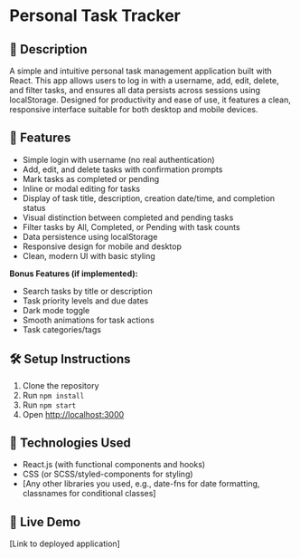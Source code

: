 # Personal Task Tracker

## 📖 Description
A simple and intuitive personal task management application built with React. This app allows users to log in with a username, add, edit, delete, and filter tasks, and ensures all data persists across sessions using localStorage. Designed for productivity and ease of use, it features a clean, responsive interface suitable for both desktop and mobile devices.

## 🚀 Features
- Simple login with username (no real authentication)
- Add, edit, and delete tasks with confirmation prompts
- Mark tasks as completed or pending
- Inline or modal editing for tasks
- Display of task title, description, creation date/time, and completion status
- Visual distinction between completed and pending tasks
- Filter tasks by All, Completed, or Pending with task counts
- Data persistence using localStorage
- Responsive design for mobile and desktop
- Clean, modern UI with basic styling

**Bonus Features (if implemented):**
- Search tasks by title or description
- Task priority levels and due dates
- Dark mode toggle
- Smooth animations for task actions
- Task categories/tags

## 🛠 Setup Instructions
1. Clone the repository
2. Run `npm install`
3. Run `npm start`
4. Open [http://localhost:3000](http://localhost:5173)

## 🧰 Technologies Used
- React.js (with functional components and hooks)
- CSS (or SCSS/styled-components for styling)
- [Any other libraries you used, e.g., date-fns for date formatting, classnames for conditional classes]

## 🔗 Live Demo
[Link to deployed application]
